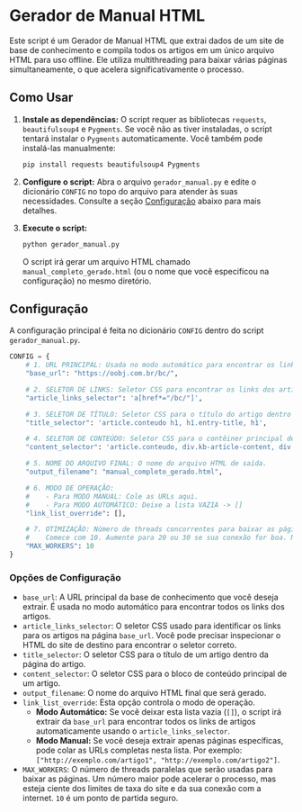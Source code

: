 # Gerador de Manual HTML

Este script é um Gerador de Manual HTML que extrai dados de um site de base de conhecimento e compila todos os artigos em um único arquivo HTML para uso offline. Ele utiliza multithreading para baixar várias páginas simultaneamente, o que acelera significativamente o processo.

## Como Usar

1.  **Instale as dependências:**
    O script requer as bibliotecas `requests`, `beautifulsoup4` e `Pygments`. Se você não as tiver instaladas, o script tentará instalar o `Pygments` automaticamente. Você também pode instalá-las manualmente:
    ```bash
    pip install requests beautifulsoup4 Pygments
    ```

2.  **Configure o script:**
    Abra o arquivo `gerador_manual.py` e edite o dicionário `CONFIG` no topo do arquivo para atender às suas necessidades. Consulte a seção [Configuração](#configuração) abaixo para mais detalhes.

3.  **Execute o script:**
    ```bash
    python gerador_manual.py
    ```
    O script irá gerar um arquivo HTML chamado `manual_completo_gerado.html` (ou o nome que você especificou na configuração) no mesmo diretório.

## Configuração

A configuração principal é feita no dicionário `CONFIG` dentro do script `gerador_manual.py`.

```python
CONFIG = {
    # 1. URL PRINCIPAL: Usada no modo automático para encontrar os links.
    "base_url": "https://oobj.com.br/bc/",

    # 2. SELETOR DE LINKS: Seletor CSS para encontrar os links dos artigos no modo automático.
    "article_links_selector": 'a[href*="/bc/"]',

    # 3. SELETOR DE TÍTULO: Seletor CSS para o título do artigo dentro da página de um artigo.
    "title_selector": 'article.conteudo h1, h1.entry-title, h1',

    # 4. SELETOR DE CONTEÚDO: Seletor CSS para o contêiner principal de conteúdo de um artigo.
    "content_selector": 'article.conteudo, div.kb-article-content, div.entry-content',

    # 5. NOME DO ARQUIVO FINAL: O nome do arquivo HTML de saída.
    "output_filename": "manual_completo_gerado.html",

    # 6. MODO DE OPERAÇÃO:
    #    - Para MODO MANUAL: Cole as URLs aqui.
    #    - Para MODO AUTOMÁTICO: Deixe a lista VAZIA -> []
    "link_list_override": [],

    # 7. OTIMIZAÇÃO: Número de threads concorrentes para baixar as páginas.
    #    Comece com 10. Aumente para 20 ou 30 se sua conexão for boa. Não exagere.
    "MAX_WORKERS": 10
}
```

### Opções de Configuração

-   `base_url`: A URL principal da base de conhecimento que você deseja extrair. É usada no modo automático para encontrar todos os links dos artigos.
-   `article_links_selector`: O seletor CSS usado para identificar os links para os artigos na página `base_url`. Você pode precisar inspecionar o HTML do site de destino para encontrar o seletor correto.
-   `title_selector`: O seletor CSS para o título de um artigo dentro da página do artigo.
-   `content_selector`: O seletor CSS para o bloco de conteúdo principal de um artigo.
-   `output_filename`: O nome do arquivo HTML final que será gerado.
-   `link_list_override`: Esta opção controla o modo de operação.
    -   **Modo Automático:** Se você deixar esta lista vazia (`[]`), o script irá extrair da `base_url` para encontrar todos os links de artigos automaticamente usando o `article_links_selector`.
    -   **Modo Manual:** Se você deseja extrair apenas páginas específicas, pode colar as URLs completas nesta lista. Por exemplo: `["http://exemplo.com/artigo1", "http://exemplo.com/artigo2"]`.
-   `MAX_WORKERS`: O número de threads paralelas que serão usadas para baixar as páginas. Um número maior pode acelerar o processo, mas esteja ciente dos limites de taxa do site e da sua conexão com a internet. `10` é um ponto de partida seguro.
